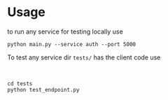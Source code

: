 # Usage

to run any service for testing locally use 
<br>
```
python main.py --service auth --port 5000
```

To test any service dir ```tests/``` has the client code use 

<br>

```
cd tests
python test_endpoint.py
```